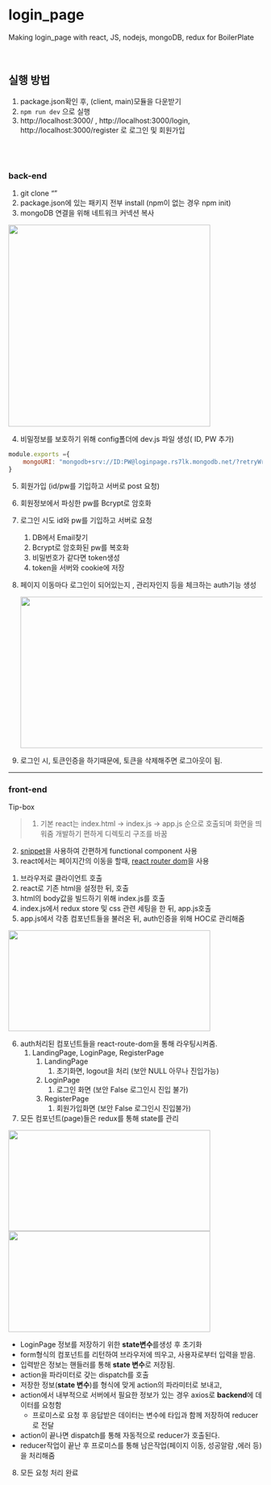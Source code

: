 # login_page
Making login_page with react, JS, nodejs, mongoDB, redux for BoilerPlate

<br/>

## 실행 방법

1. package.json확인 후, (client, main)모듈을 다운받기
2. ``` npm run dev ``` 으로 실행
3. http://localhost:3000/ , http://localhost:3000/login, http://localhost:3000/register 로 로그인 및 회원가입

<br />
<br />

### back-end

1. git clone “”
2. package.json에 있는 패키지 전부 install (npm이 없는 경우 npm init)
3. mongoDB 연결을 위해 네트워크 커넥션 복사




<img src="https://user-images.githubusercontent.com/55140432/172519617-7dd4819c-2cd5-43d6-a5b4-0ddd4d3ff43b.png" width="400" height="400"/>

4. 비밀정보를 보호하기 위해 config폴더에 dev.js 파일 생성( ID, PW 추가)

```jsx
module.exports ={
    mongoURI: "mongodb+srv://ID:PW@loginpage.rs7lk.mongodb.net/?retryWrites=true"
}
```

5. 회원가입 (id/pw를 기입하고 서버로 post 요청)
6. 회원정보에서 파싱한 pw를 Bcrypt로 암호화
7. 로그인 시도 id와 pw를 기입하고 서버로 요청
    1. DB에서 Email찾기
    2. Bcrypt로 암호화된 pw를 복호화
    3. 비밀번호가 같다면 token생성
    4. token을 서버와 cookie에 저장
8. 페이지 이동마다 로그인이 되어있는지 , 관리자인지 등을 체크하는 auth기능 생성
    
 
   <img src="https://user-images.githubusercontent.com/55140432/172519642-4ff0382f-95a7-4215-abe3-445e5e34e239.png" width="600" height="300"/>

    
9. 로그인 시, 토큰인증을 하기때문에, 토큰을 삭제해주면 로그아웃이 됨.

---

### front-end

Tip-box

> 1. 기본 react는 index.html → index.js → app.js 순으로 호출되며 화면을 띄워줌
개발하기 편하게 디렉토리 구조를 바꿈
2. [snippet](https://www.hanl.tech/blog/vs-code-react-time-awesome-snippets/)을 사용하여 간편하게 functional component 사용
3. react에서는 페이지간의 이동을 할때, [react router dom](https://v5.reactrouter.com/web/example/basic)을 사용
> 

1. 브라우저로 클라이언트 호출
2. react로 기존 html을 설정한 뒤, 호출
3. html의 body값을 빌드하기 위해 index.js를 호출
4. index.js에서 redux store 및 css 관련 세팅을 한 뒤, app.js호출
5. app.js에서 각종 컴포넌트들을 불러온 뒤, auth인증을 위해 HOC로 관리해줌


<img src="https://user-images.githubusercontent.com/55140432/172758044-6ce3c38b-efc0-4586-80da-cbe3a0982fe8.png" width="400" height="200"/>

    
6. auth처리된 컴포넌트들을 react-route-dom을 통해 라우팅시켜줌.
    1. LandingPage, LoginPage, RegisterPage
        1. LandingPage
            1. 초기화면, logout을 처리 (보안 NULL 아무나 진입가능)
        2. LoginPage
            1. 로그인 화면 (보안 False 로그인시 진입 불가)
        3. RegisterPage
            1. 회원가입화면 (보안 False 로그인시 진입불가)
7. 모든 컴포넌트(page)들은 redux를 통해 state를 관리

<img src="https://user-images.githubusercontent.com/55140432/172757991-afafa033-2cde-48b8-86e1-bb8d7fd9322e.png" width="400" height="200"/>
<img src="https://user-images.githubusercontent.com/55140432/172758008-4e7a793c-0df2-447c-a75e-3f2f5745a5ee.png" width="400" height="200"/>


- LoginPage 정보를 저장하기 위한 **state변수**를생성 후 초기화
- form형식의 컴포넌트를 리턴하여 브라우저에 띄우고, 사용자로부터 입력을 받음.
- 입력받은 정보는 핸들러를 통해 **state 변수**로 저장됨.
- action을 파라미터로 갖는 dispatch를 호출
- 저장한 정보(**state 변수**)를 형식에 맞게 action의 파라미터로 보내고,
- action에서 내부적으로 서버에서 필요한 정보가 있는 경우 axios로 **backend**에 데이터를 요청함
    - 프로미스로 요청 후 응답받은 데이터는 변수에 타입과 함께 저장하여 reducer로 전달
- action이 끝나면 dispatch를 통해 자동적으로 reducer가 호출된다.
- reducer작업이 끝난 후 프로미스를 통해 남은작업(페이지 이동, 성공알람 ,에러 등)을 처리해줌
8. 모든 요청 처리 완료

